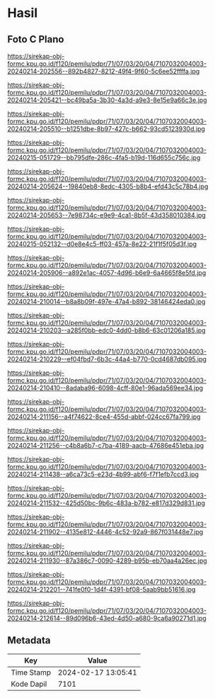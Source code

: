 # Hasil

## Foto C Plano

https://sirekap-obj-formc.kpu.go.id/f120/pemilu/pdpr/71/07/03/20/04/7107032004003-20240214-202556--892b4827-8212-49f4-9f60-5c6ee52ffffa.jpg

https://sirekap-obj-formc.kpu.go.id/f120/pemilu/pdpr/71/07/03/20/04/7107032004003-20240214-205421--bc49ba5a-3b30-4a3d-a9e3-8e15e9a66c3e.jpg

https://sirekap-obj-formc.kpu.go.id/f120/pemilu/pdpr/71/07/03/20/04/7107032004003-20240214-205510--b1251dbe-8b97-427c-b662-93cd5123930d.jpg

https://sirekap-obj-formc.kpu.go.id/f120/pemilu/pdpr/71/07/03/20/04/7107032004003-20240215-051729--bb795dfe-286c-4fa5-b19d-116d655c756c.jpg

https://sirekap-obj-formc.kpu.go.id/f120/pemilu/pdpr/71/07/03/20/04/7107032004003-20240214-205624--19840eb8-8edc-4305-b8b4-efd43c5c78b4.jpg

https://sirekap-obj-formc.kpu.go.id/f120/pemilu/pdpr/71/07/03/20/04/7107032004003-20240214-205653--7e98734c-e9e9-4ca1-8b5f-43d358010384.jpg

https://sirekap-obj-formc.kpu.go.id/f120/pemilu/pdpr/71/07/03/20/04/7107032004003-20240215-052132--d0e8e4c5-ff03-457a-8e22-21f1f5f05d3f.jpg

https://sirekap-obj-formc.kpu.go.id/f120/pemilu/pdpr/71/07/03/20/04/7107032004003-20240214-205906--a892e1ac-4057-4d96-b6e9-6a4665f8e5fd.jpg

https://sirekap-obj-formc.kpu.go.id/f120/pemilu/pdpr/71/07/03/20/04/7107032004003-20240214-210014--b8a8b09f-497e-47a4-b892-38146424eda0.jpg

https://sirekap-obj-formc.kpu.go.id/f120/pemilu/pdpr/71/07/03/20/04/7107032004003-20240214-210203--a285f0bb-edc0-4dd0-b8b6-63c01206a185.jpg

https://sirekap-obj-formc.kpu.go.id/f120/pemilu/pdpr/71/07/03/20/04/7107032004003-20240214-210229--ef04fbd7-6b3c-44a4-b770-0cd4687db095.jpg

https://sirekap-obj-formc.kpu.go.id/f120/pemilu/pdpr/71/07/03/20/04/7107032004003-20240214-210410--8adaba96-6098-4cff-80e1-96ada569ee34.jpg

https://sirekap-obj-formc.kpu.go.id/f120/pemilu/pdpr/71/07/03/20/04/7107032004003-20240214-211156--a4f74622-8ce4-455d-abbf-024cc67fa799.jpg

https://sirekap-obj-formc.kpu.go.id/f120/pemilu/pdpr/71/07/03/20/04/7107032004003-20240214-211256--c4b8a6b7-c7ba-4189-aacb-47686e451eba.jpg

https://sirekap-obj-formc.kpu.go.id/f120/pemilu/pdpr/71/07/03/20/04/7107032004003-20240214-211438--a6ca73c5-e23d-4b99-abf6-f7f1efb7ccd3.jpg

https://sirekap-obj-formc.kpu.go.id/f120/pemilu/pdpr/71/07/03/20/04/7107032004003-20240214-211532--425d50bc-9b6c-483a-b782-e817d329d831.jpg

https://sirekap-obj-formc.kpu.go.id/f120/pemilu/pdpr/71/07/03/20/04/7107032004003-20240214-211902--4135e812-4446-4c52-92a9-867f031448e7.jpg

https://sirekap-obj-formc.kpu.go.id/f120/pemilu/pdpr/71/07/03/20/04/7107032004003-20240214-211930--87a386c7-0090-4289-b95b-eb70aa4a26ec.jpg

https://sirekap-obj-formc.kpu.go.id/f120/pemilu/pdpr/71/07/03/20/04/7107032004003-20240214-212201--741fe0f0-1d4f-4391-bf08-5aab9bb51616.jpg

https://sirekap-obj-formc.kpu.go.id/f120/pemilu/pdpr/71/07/03/20/04/7107032004003-20240214-212614--89d096b6-43ed-4d50-a680-9ca6a90271d1.jpg


## Metadata

| Key        | Value               |
| ---------- | ------------------- |
| Time Stamp | 2024-02-17 13:05:41 |
| Kode Dapil | 7101                |



